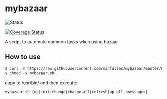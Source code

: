 mybazaar
========

![Status](https://travis-ci.org/sinfallas/mybazaar.svg) 

[![Coverage Status](https://coveralls.io/repos/sinfallas/mybazaar/badge.svg?branch=master&service=github)](https://coveralls.io/github/sinfallas/mybazaar?branch=master)

A script to automate common tasks when using bazaar

## How to use

```bash
$ curl -O https://raw.githubusercontent.com/sinfallas/mybazaar/master/mybazaar.sh
$ chmod +x mybazaar.sh
```
copy to /usr/bin/ and then execute:

```bash
mybazaar.sh {up|init|change|change-all|refresh|up-all <message>}
```
